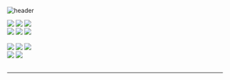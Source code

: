 ![header](https://capsule-render.vercel.app/api?type=waving&height=220&text=&desc=DaeHee-GitHub&descAlignY=52&descAlign=89&fontAlign=79&fontAlignY=30&color=gradient)

<a><img src="https://img.shields.io/badge/html5-E34F26?style=for-the-badge&logo=html5&logoColor=white"><a/>
<a><img src="https://img.shields.io/badge/css-1572B6?style=for-the-badge&logo=css3&logoColor=white"><a/>
<a><img src="https://img.shields.io/badge/javascript-F7DF1E?style=for-the-badge&logo=javascript&logoColor=black"><a/>
<br/>
<a><img src="https://img.shields.io/badge/vue.js-4FC08D?style=for-the-badge&logo=vue.js&logoColor=white"><a/>
<a><img src="https://img.shields.io/badge/react-61DAFB?style=for-the-badge&logo=react&logoColor=black"><a/>
<a><img src="https://img.shields.io/badge/TypeScript-3178C6?style=for-the-badge&logo=TypeScript&logoColor=white"/><a/>
<br/><br/>
<a><img src="https://img.shields.io/badge/java-007396?style=for-the-badge&logo=java&logoColor=white"><a/>
<a><img src="https://img.shields.io/badge/spring-6DB33F?style=for-the-badge&logo=spring&logoColor=white"><a/>
<a><img src="https://img.shields.io/badge/Node-339933?style=for-the-badge&logo=Node.js&logoColor=white"/><a/>
<br/>
<a><img src="https://img.shields.io/badge/Oracle-F80000?style=for-the-badge&logo=Oracle&logoColor=white"/><a/>
<a><img src="https://img.shields.io/badge/MySQL-4479A1?style=for-the-badge&logo=MySQL&logoColor=white"/><a/>
<br/><br/>

<hr/>
